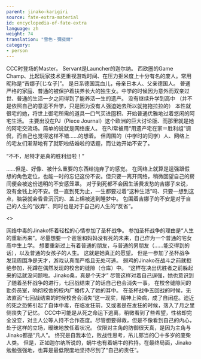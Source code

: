 ```yaml
---
parent: jinako-karigiri
source: fate-extra-material
id: encyclopedia-of-fate-extra
language: zh
weight: 74
translation: "雪色‧彌斐爾"
category:
- person
---
```


CCC时登场的Master。
Servant是Launcher的迦尔纳。
西欧圈的Game Champ、比起玩家技术更重视游戏时间、在压力抠米度上十分有名的废人。常用昵称是“吉娜子[じな子]”。
是日系德国混血儿，母亲日本人、父亲德国人。
普通严格的家庭、普通的被保护着扶养长大的独生女。中学的时候因为意外而双亲过世、普通的生活一夕之间得到了能养活一生的遗产。
没有继续升学到高中
（并不是依照自己的意思不升学，只是因为没有人强迫她去所以就拖拖拉拉的）
本性就很宅的她，将世上御宅所需的道具一口气买进囤积、开始普通优雅地过着悠闲的阿宅生活。
主要出没在PJ（Piece Journal）这个欧洲的巨大讨论版、而那里就是她的阿宅交流场。简单的说就是网络废人。
在PJ常被用“用遗产宅在家＝胜利组”调侃，而自己也觉得这样不错……的想着。
但周围的（中学时的同学）人、网络上的宅友们渐渐地有了就职啦结婚啦的话题，而让她开始不安了。

“不不，尼特才是真的胜利组啦！”

……但是、好像、被什么重要的东西给抛弃了的感觉。
在网络上就算是逞强跟假想的角色定位，也能一时的忘记这份不安。但只要一离开网络，稍微回望自己的房间便会被这份透明的不安感笼罩。
对于到死都不会因生活费发愁的吉娜子来说，没有金钱上的不安。但一直到死为止，一生都要过着“这种生活”吗、只要一想到这点，脑袋就会昏昏沉沉的、盖上棉被逃到睡梦中。
包围着吉娜子的不安是对于自己的人生的“放弃”、同时也是对于自己的人生的“反省”。

<>

网络中毒的Jinako怀着轻松的心情参加了圣杯战争。
参加圣杯战争的理由是“人生的重新再来”。尽量想要一个爸爸和妈妈没有死的未来，自己作为一个普通的宅女高中生上学。
想要重新过上有着普通的朋友，与普通的男朋友（……能交得到的话），以及普通的女孩子的人生。
这就是她真正的愿望。
但是一参加了圣杯战争发现周围净是天才，游戏认真而严格且无处可逃。
弱鸡的Jinako在战斗之前就拒绝参加，死蹲在偶然发现的校舍的缝隙（仓库）中。
“这样在决出优胜者之前躲起来的话就没问题啦。Jinako桑，真是个天才”
尽管这样对着自己逞强，她也意识到了随着圣杯战争的进行，七回战结束了的话自己也会消失一事。
在校舍缝隙间的勤务员室，响彻校舍的校内广播传入了她的耳中。
在圣杯战争五回战的时候，无法直面“七回战结束的时候校舍会消失”这一现实，精神上染病，成了自闭症。迫近的死之恐怖引起了自体中毒，在临发狂前，又或者是在发狂的时候，落入了月之里侧丧失了记忆。
CCC中可能是从死之命运下逃离，稍微看到了些希望，性格却完全没变，对主人公等人持不合作态度。尽管想要得救，但是不像看到自己的内心，处于这样的立场，暧昧地放任着状况。
仅限对主角的防御很天真，是因为主角与Jinako都是“凡人”。
终究是自我本位，败战性思考，吊儿郎当的〇十多岁的废柴人类。
但是，正如迦尔纳所说的，蜗牛也有着蜗牛的矜持。在最终局面，Jinako勉勉强强地，也算是最低限度地坚持尽到了“自己的责任”。
